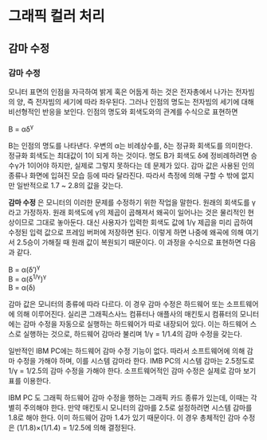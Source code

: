 
# 그래픽 컬러 처리

## 감마 수정

### 감마 수정

모니터 표면의 인점을 자극하여 밝게 혹은 어둡게 하는 것은 전자총에서 나가는 전자빔의 양, 즉 전자빔의 세기에 따라 좌우된다. 그러나 인점의 명도는 전자빔의 세기에 대해 비선형적인 반응을 보인다. 인점의 명도와 회색도와의 관계를 수식으로 표현하면

B = αδ<sup>γ</sup>

B는 인점의 명도를 나타낸다. 우변의 α는 비례상수를, δ는 정규화 회색도를 의미한다. 정규화 회색도는 최대값이 1이 되게 하는 것이다. 명도 B가 회색도 δ에 정비례하려면 승수γ가 1이어야 하지만, 실제로 그렇지 못하다는 데 문제가 있다. 감마 값은 사용된 인의 종류나 화면에 입혀진 모습 등에 따라 달라진다. 따라서 측정에 의해 구할 수 밖에 없지만 일반적으로 1.7 ~ 2.8의 값을 갖는다.

**감마 수정** 은 모니터의 이러한 문제를 수정하기 위한 작업을 말한다. 원래의 회색도를 γ라고 가정하자. 원래 회색도에 γ의 제곱이 곱해져서 왜곡이 일어나는 것은 물리적인 현상이므로 그대로 놓아둔다. 대신 사용자가 입력한 회색도 값에 1/γ 제곱을 미리 곱하여 수정된 입력 값으로 프레임 버퍼에 저장하면 된다. 이렇게 하면 나중에 왜곡에 의해 여기서 2.5승이 가해질 때 원래 값이 복원되기 때문이다. 이 과정을 수식으로 표현하면 다음과 같다.

B = α(δ′)<sup>γ</sup>  
B = α(δ<sup>1/γ</sup>)<sup>γ</sup>  
B = α(δ)

감마 값은 모니터의 종류에 따라 다르다. 이 경우 감마 수정은 하드웨어 또는 소프트웨어에 의해 이루어진다. 실리콘 그래픽스사느 컴퓨터나 애플사의 매킨토시 컴퓨터의 모니터에는 감마 수정을 자동으로 실행하는 하드웨어가 따로 내장되어 있다. 이는 하드웨어 스스로 실행하는 것으로, 하드웨어 감마라 불리며 1/γ = 1/1.4의 감마 수정을 갖는다.

일반적인 IBM PC에는 하드웨어 감마 수정 기능이 없다. 따라서 소프트웨어에 의해 감마 수정을 가해야 하며, 이를 시스템 감마라 한다. IMB PC의 시스템 감마는 2.5정도로 1/γ = 1/2.5의 감마 수정을 가해야 한다. 소프트웨어적인 감마 수정은 실제로 감마 보기표를 이용한다.

IBM PC 도 그래픽 하드웨어 감마 수정을 행하는 그래픽 카드 종류가 있는데, 이때는 각별히 주의해야 한다. 만약 매킨토시 모니터의 감마를 2.5로 설정하려면 시스템 감마를 1.8로 해야 한다. 이미 하드웨어 감마 1.4가 있기 때문이다. 이 경우 총체적인 감마 수정은 (1/1.8)×(1/1.4) = 1/2.5에 의해 결정된다.
